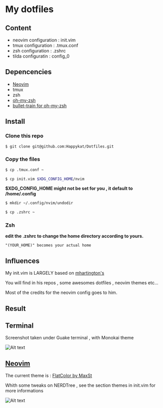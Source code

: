 # My dotfiles

## Content

 * neovim configuration : init.vim
 * tmux configuration   : .tmux.conf
 * zsh configuration    : .zshrc
 * tilda configuratin   : config_0


## Depencencies

 * [Neovim](https://github.com/neovim/neovim)
 * tmux
 * zsh
 * [oh-my-zsh](https://github.com/robbyrussell/oh-my-zsh)
 * [bullet-train for oh-my-zsh](https://github.com/caiogondim/bullet-train-oh-my-zsh-theme)

## Install

### Clone this repo 

```sh
$ git clone git@github.com:Happykat/Dotfiles.git
```

### Copy the files

```sh
$ cp .tmux.conf ~
```

```sh
$ cp init.vim $XDG_CONFIG_HOME/nvim
```

**$XDG_CONFIG_HOME might not be set for you , it default to /home/.config**

```sh
$ mkdir ~/.config/nvim/undodir
```

```sh
$ cp .zshrc ~
```

### Zsh

**edit the .zshrc to change the home directory according to yours.**

``` "(YOUR_HOME)" becomes your actual home ```


## Influences

My init.vim is LARGELY based on [mhartington's](https://github.com/mhartington)

You will find in his repos , some awesomes dotfiles , neovim themes etc...

Most of the credits for the neovim config goes to him.

## Result

## Terminal

Screenshot taken under Guake terminal , with Monokai theme

![Alt text](img/terminal.png?raw=true "Title")

## [Neovim](https://github.com/neovim/neovim)

The current theme is : [FlatColor by MaxSt](https://github.com/MaxSt/FlatColor)

Whith some tweaks on NERDTree , see the section themes in init.vim for more informations

![Alt text](img/neovim.png?raw=true "Title")
